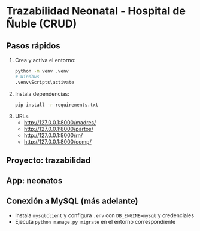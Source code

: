 # Trazabilidad Neonatal - Hospital de Ñuble (CRUD)

## Pasos rápidos
1. Crea y activa el entorno:
   ```bash
   python -m venv .venv
   # Windows
   .venv\Scripts\activate
   ```
2. Instala dependencias:
   ```bash
   pip install -r requirements.txt
   ```
3. URLs:
   - http://127.0.0.1:8000/madres/
   - http://127.0.0.1:8000/partos/
   - http://127.0.0.1:8000/rn/
   - http://127.0.0.1:8000/comp/

## Proyecto: trazabilidad
## App: neonatos

## Conexión a MySQL (más adelante)
- Instala `mysqlclient` y configura `.env` con `DB_ENGINE=mysql` y credenciales
- Ejecuta `python manage.py migrate` en el entorno correspondiente